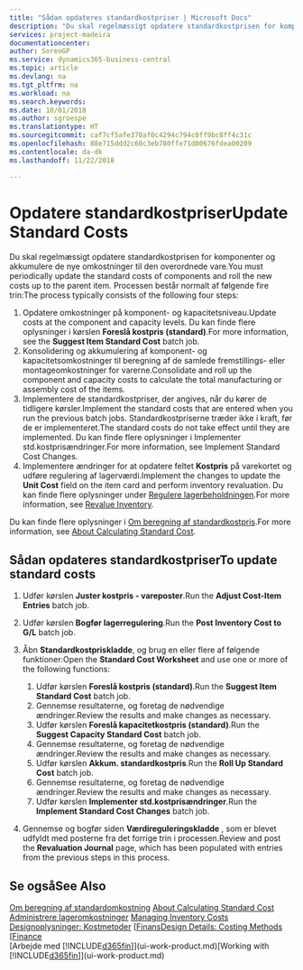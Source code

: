 ```yaml
---
title: "Sådan opdateres standardkostpriser | Microsoft Docs"
description: "Du skal regelmæssigt opdatere standardkostprisen for komponenter og akkumulere de nye omkostninger til den overordnede vare."
services: project-madeira
documentationcenter: 
author: SorenGP
ms.service: dynamics365-business-central
ms.topic: article
ms.devlang: na
ms.tgt_pltfrm: na
ms.workload: na
ms.search.keywords: 
ms.date: 10/01/2018
ms.author: sgroespe
ms.translationtype: HT
ms.sourcegitcommit: caf7cf5afe370af0c4294c794c0ff9bc8ff4c31c
ms.openlocfilehash: 88e715ddd2c60c3eb780ffe71d80676fdea00209
ms.contentlocale: da-dk
ms.lasthandoff: 11/22/2018

---
```

# <a name="update-standard-costs"></a><span data-ttu-id="90db4-103">Opdatere standardkostpriser</span><span class="sxs-lookup"><span data-stu-id="90db4-103">Update Standard Costs</span></span>
<span data-ttu-id="90db4-104">Du skal regelmæssigt opdatere standardkostprisen for komponenter og akkumulere de nye omkostninger til den overordnede vare.</span><span class="sxs-lookup"><span data-stu-id="90db4-104">You must periodically update the standard costs of components and roll the new costs up to the parent item.</span></span> <span data-ttu-id="90db4-105">Processen består normalt af følgende fire trin:</span><span class="sxs-lookup"><span data-stu-id="90db4-105">The process typically consists of the following four steps:</span></span>  

1.  <span data-ttu-id="90db4-106">Opdatere omkostninger på komponent- og kapacitetsniveau.</span><span class="sxs-lookup"><span data-stu-id="90db4-106">Update costs at the component and capacity levels.</span></span> <span data-ttu-id="90db4-107">Du kan finde flere oplysninger i kørslen **Foreslå kostpris (standard)**.</span><span class="sxs-lookup"><span data-stu-id="90db4-107">For more information, see the **Suggest Item Standard Cost** batch job.</span></span>  
2.  <span data-ttu-id="90db4-108">Konsolidering og akkumulering af komponent- og kapacitetsomkostninger til beregning af de samlede fremstillings- eller montageomkostninger for varerne.</span><span class="sxs-lookup"><span data-stu-id="90db4-108">Consolidate and roll up the component and capacity costs to calculate the total manufacturing or assembly cost of the items.</span></span>  
3.  <span data-ttu-id="90db4-109">Implementere de standardkostpriser, der angives, når du kører de tidligere kørsler.</span><span class="sxs-lookup"><span data-stu-id="90db4-109">Implement the standard costs that are entered when you run the previous batch jobs.</span></span> <span data-ttu-id="90db4-110">Standardkostpriserne træder ikke i kraft, før de er implementeret.</span><span class="sxs-lookup"><span data-stu-id="90db4-110">The standard costs do not take effect until they are implemented.</span></span> <span data-ttu-id="90db4-111">Du kan finde flere oplysninger i Implementer std.kostprisændringer.</span><span class="sxs-lookup"><span data-stu-id="90db4-111">For more information, see Implement Standard Cost Changes.</span></span>  
4.  <span data-ttu-id="90db4-112">Implementere ændringer for at opdatere feltet **Kostpris** på varekortet og udføre regulering af lagerværdi.</span><span class="sxs-lookup"><span data-stu-id="90db4-112">Implement the changes to update the **Unit Cost** field on the item card and perform inventory revaluation.</span></span> <span data-ttu-id="90db4-113">Du kan finde flere oplysninger under [Regulere lagerbeholdningen](inventory-how-revalue-inventory.md).</span><span class="sxs-lookup"><span data-stu-id="90db4-113">For more information, see [Revalue Inventory](inventory-how-revalue-inventory.md).</span></span>  

<span data-ttu-id="90db4-114">Du kan finde flere oplysninger i [Om beregning af standardkostpris](finance-about-calculating-standard-cost.md).</span><span class="sxs-lookup"><span data-stu-id="90db4-114">For more information, see [About Calculating Standard Cost](finance-about-calculating-standard-cost.md).</span></span>  
## <a name="to-update-standard-costs"></a><span data-ttu-id="90db4-115">Sådan opdateres standardkostpriser</span><span class="sxs-lookup"><span data-stu-id="90db4-115">To update standard costs</span></span>  
1.  <span data-ttu-id="90db4-116">Udfør kørslen **Juster kostpris - vareposter**.</span><span class="sxs-lookup"><span data-stu-id="90db4-116">Run the **Adjust Cost-Item Entries** batch job.</span></span>  
2.  <span data-ttu-id="90db4-117">Udfør kørslen **Bogfør lagerregulering**.</span><span class="sxs-lookup"><span data-stu-id="90db4-117">Run the **Post Inventory Cost to G/L** batch job.</span></span>  
3.  <span data-ttu-id="90db4-118">Åbn **Standardkostpriskladde**, og brug en eller flere af følgende funktioner:</span><span class="sxs-lookup"><span data-stu-id="90db4-118">Open the **Standard Cost Worksheet** and use one or more of the following functions:</span></span>  

    1.  <span data-ttu-id="90db4-119">Udfør kørslen **Foreslå kostpris (standard)**.</span><span class="sxs-lookup"><span data-stu-id="90db4-119">Run the **Suggest Item Standard Cost** batch job.</span></span>  
    2.  <span data-ttu-id="90db4-120">Gennemse resultaterne, og foretag de nødvendige ændringer.</span><span class="sxs-lookup"><span data-stu-id="90db4-120">Review the results and make changes as necessary.</span></span>  
    3.  <span data-ttu-id="90db4-121">Udfør kørslen **Foreslå kapacitetkostpris (standard)**.</span><span class="sxs-lookup"><span data-stu-id="90db4-121">Run the **Suggest Capacity Standard Cost** batch job.</span></span>  
    4.  <span data-ttu-id="90db4-122">Gennemse resultaterne, og foretag de nødvendige ændringer.</span><span class="sxs-lookup"><span data-stu-id="90db4-122">Review the results and make changes as necessary.</span></span>
    5. <span data-ttu-id="90db4-123">Udfør kørslen **Akkum. standardkostpris**.</span><span class="sxs-lookup"><span data-stu-id="90db4-123">Run the **Roll Up Standard Cost** batch job.</span></span>
    6.  <span data-ttu-id="90db4-124">Gennemse resultaterne, og foretag de nødvendige ændringer.</span><span class="sxs-lookup"><span data-stu-id="90db4-124">Review the results and make changes as necessary.</span></span>
    7.  <span data-ttu-id="90db4-125">Udfør kørslen **Implementer std.kostprisændringer**.</span><span class="sxs-lookup"><span data-stu-id="90db4-125">Run the **Implement Standard Cost Changes** batch job.</span></span>  
4.  <span data-ttu-id="90db4-126">Gennemse og bogfør siden **Værdireguleringskladde** , som er blevet udfyldt med posterne fra det forrige trin i processen.</span><span class="sxs-lookup"><span data-stu-id="90db4-126">Review and post the **Revaluation Journal** page, which has been populated with entries from the previous steps in this process.</span></span>  

## <a name="see-also"></a><span data-ttu-id="90db4-127">Se også</span><span class="sxs-lookup"><span data-stu-id="90db4-127">See Also</span></span>  
 <span data-ttu-id="90db4-128">[Om beregning af standardomkostning](finance-about-calculating-standard-cost.md) </span><span class="sxs-lookup"><span data-stu-id="90db4-128">[About Calculating Standard Cost](finance-about-calculating-standard-cost.md) </span></span>  
 <span data-ttu-id="90db4-129">[Administrere lageromkostninger](finance-manage-inventory-costs.md) </span><span class="sxs-lookup"><span data-stu-id="90db4-129">[Managing Inventory Costs](finance-manage-inventory-costs.md) </span></span>  
 <span data-ttu-id="90db4-130">[Designoplysninger: Kostmetoder](design-details-costing-methods.md) [[Finans](finance.md)</span><span class="sxs-lookup"><span data-stu-id="90db4-130">[Design Details: Costing Methods](design-details-costing-methods.md) [[Finance](finance.md)</span></span>  
 <span data-ttu-id="90db4-131">[Arbejde med [!INCLUDE[d365fin](includes/d365fin_md.md)]](ui-work-product.md)</span><span class="sxs-lookup"><span data-stu-id="90db4-131">[Working with [!INCLUDE[d365fin](includes/d365fin_md.md)]](ui-work-product.md)</span></span>  

